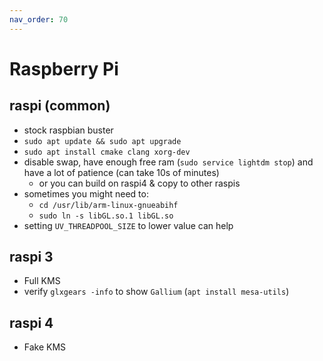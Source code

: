 ```yaml
---
nav_order: 70
---
```


# Raspberry Pi

## raspi (common)
- stock raspbian buster
- `sudo apt update && sudo apt upgrade`
- `sudo apt install cmake clang xorg-dev`
- disable swap, have enough free ram (`sudo service lightdm stop`) and have a lot of patience (can take 10s of minutes)
  - or you can build on raspi4 & copy to other raspis
- sometimes you might need to:
  - `cd /usr/lib/arm-linux-gnueabihf`
  - `sudo ln -s libGL.so.1 libGL.so`
- setting `UV_THREADPOOL_SIZE` to lower value can help

## raspi 3
- Full KMS
- verify `glxgears -info` to show `Gallium` (`apt install mesa-utils`)

## raspi 4
- Fake KMS
